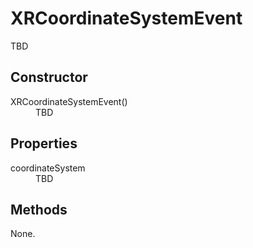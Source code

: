 # XRCoordinateSystemEvent

TBD

## Constructor

<dl>
  <dt>XRCoordinateSystemEvent()</dt>
  <dd>TBD</dd>
</dl>

## Properties

<dl>
  <dt>coordinateSystem</dt>
  <dd>TBD</dd>
</dl>

## Methods

None.
